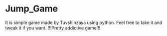 # Jump_Game

It is simple game made by Tuvshinzaya using python.
Feel free to take it and tweak it if you want.
!!!Pretty addictive game!!!
